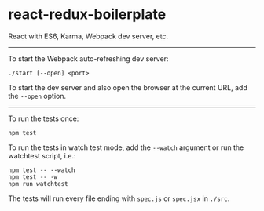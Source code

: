 # react-redux-boilerplate
React with ES6, Karma, Webpack dev server, etc.

------
To start the Webpack auto-refreshing dev server:
```
./start [--open] <port>
```
To start the dev server and also open the browser at the current URL, add the `--open` option.

------
To run the tests once:
```
npm test
```

To run the tests in watch test mode, add the `--watch` argument or run the watchtest script, i.e.:
```
npm test -- --watch
npm test -- -w
npm run watchtest
```

The tests will run every file ending with `spec.js` or `spec.jsx` in `./src`.
